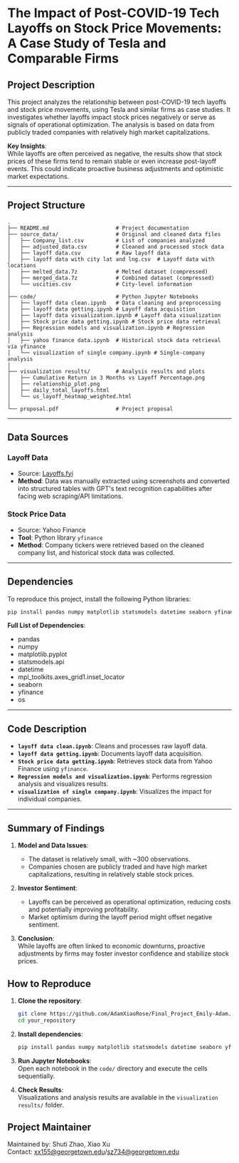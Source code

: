 # **The Impact of Post-COVID-19 Tech Layoffs on Stock Price Movements: A Case Study of Tesla and Comparable Firms**

## **Project Description**  
This project analyzes the relationship between post-COVID-19 tech layoffs and stock price movements, using Tesla and similar firms as case studies. It investigates whether layoffs impact stock prices negatively or serve as signals of operational optimization. The analysis is based on data from publicly traded companies with relatively high market capitalizations.  

**Key Insights**:  
While layoffs are often perceived as negative, the results show that stock prices of these firms tend to remain stable or even increase post-layoff events. This could indicate proactive business adjustments and optimistic market expectations.

---

## **Project Structure**

```
.
├── README.md                     # Project documentation
├── source_data/                  # Original and cleaned data files
│   ├── Company_list.csv          # List of companies analyzed
│   ├── adjusted_data.csv         # Cleaned and processed stock data
│   ├── layoff data.csv           # Raw layoff data
│   ├── layoff data with city lat and lng.csv  # Layoff data with locations
│   ├── melted_data.7z            # Melted dataset (compressed)
│   ├── merged_data.7z            # Combined dataset (compressed)
│   └── uscities.csv              # City-level information
│
├── code/                         # Python Jupyter Notebooks
│   ├── layoff data clean.ipynb   # Data cleaning and preprocessing
│   ├── layoff data getting.ipynb # Layoff data acquisition
│   ├── layoff data visualization.ipynb # Layoff data visualization
│   ├── Stock price data getting.ipynb # Stock price data retrieval
│   ├── Regression models and visualization.ipynb # Regression analysis
│   ├── yahoo finance data.ipynb  # Historical stock data retrieval via yfinance
│   └── visualization of single company.ipynb # Single-company analysis
│
├── visualization results/        # Analysis results and plots
│   ├── Cumulative Return in 3 Months vs Layoff Percentage.png
│   ├── relationship_plot.png
│   ├── daily_total_layoffs.html
│   └── us_layoff_heatmap_weighted.html
│
└── proposal.pdf                  # Project proposal
```

---

## **Data Sources**  

### **Layoff Data**  
- Source: [Layoffs.fyi](https://layoffs.fyi)  
- **Method**: Data was manually extracted using screenshots and converted into structured tables with GPT's text recognition capabilities after facing web scraping/API limitations.  

### **Stock Price Data**  
- Source: Yahoo Finance  
- **Tool**: Python library `yfinance`  
- **Method**: Company tickers were retrieved based on the cleaned company list, and historical stock data was collected.  

---

## **Dependencies**

To reproduce this project, install the following Python libraries:  

```bash
pip install pandas numpy matplotlib statsmodels datetime seaborn yfinance
```

**Full List of Dependencies**:  
- pandas  
- numpy  
- matplotlib.pyplot  
- statsmodels.api  
- datetime  
- mpl_toolkits.axes_grid1.inset_locator  
- seaborn  
- yfinance  
- os  

---

## **Code Description**

- **`layoff data clean.ipynb`**: Cleans and processes raw layoff data.  
- **`layoff data getting.ipynb`**: Documents layoff data acquisition.  
- **`Stock price data getting.ipynb`**: Retrieves stock data from Yahoo Finance using `yfinance`.  
- **`Regression models and visualization.ipynb`**: Performs regression analysis and visualizes results.  
- **`visualization of single company.ipynb`**: Visualizes the impact for individual companies.  

---

## **Summary of Findings**

1. **Model and Data Issues**:  
   - The dataset is relatively small, with ~300 observations.  
   - Companies chosen are publicly traded and have high market capitalizations, resulting in relatively stable stock prices.

2. **Investor Sentiment**:  
   - Layoffs can be perceived as operational optimization, reducing costs and potentially improving profitability.  
   - Market optimism during the layoff period might offset negative sentiment.

3. **Conclusion**:  
   While layoffs are often linked to economic downturns, proactive adjustments by firms may foster investor confidence and stabilize stock prices.



## **How to Reproduce**

1. **Clone the repository**:  
   ```bash
   git clone https://github.com/AdamXiaoRose/Final_Project_Emily-Adam.git
   cd your_repository
   ```

2. **Install dependencies**:  
   ```bash
   pip install pandas numpy matplotlib statsmodels datetime seaborn yfinance
   ```

3. **Run Jupyter Notebooks**:  
   Open each notebook in the `code/` directory and execute the cells sequentially.  

4. **Check Results**:  
   Visualizations and analysis results are available in the `visualization results/` folder.
   

## **Project Maintainer**

Maintained by: Shuti Zhao, Xiao Xu  
Contact: xx155@georgetown.edu/sz734@georgetown.edu

